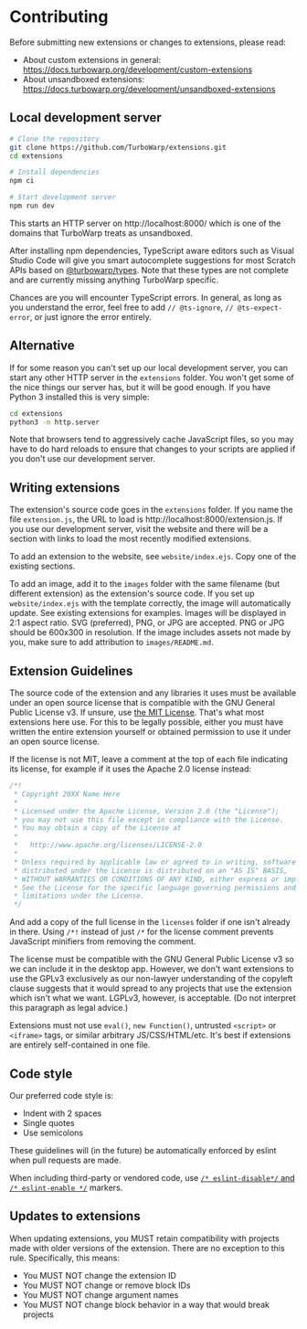 # Contributing

Before submitting new extensions or changes to extensions, please read:

 - About custom extensions in general: https://docs.turbowarp.org/development/custom-extensions
 - About unsandboxed extensions: https://docs.turbowarp.org/development/unsandboxed-extensions

## Local development server

```bash
# Clone the repository
git clone https://github.com/TurboWarp/extensions.git
cd extensions

# Install dependencies
npm ci

# Start development server
npm run dev
```

This starts an HTTP server on http://localhost:8000/ which is one of the domains that TurboWarp treats as unsandboxed.

After installing npm dependencies, TypeScript aware editors such as Visual Studio Code will give you smart autocomplete suggestions for most Scratch APIs based on [@turbowarp/types](https://github.com/TurboWarp/types). Note that these types are not complete and are currently missing anything TurboWarp specific.

Chances are you will encounter TypeScript errors. In general, as long as you understand the error, feel free to add `// @ts-ignore`, `// @ts-expect-error`, or just ignore the error entirely.

## Alternative

If for some reason you can't set up our local development server, you can start any other HTTP server in the `extensions` folder. You won't get some of the nice things our server has, but it will be good enough. If you have Python 3 installed this is very simple:

```bash
cd extensions
python3 -m http.server
```

Note that browsers tend to aggressively cache JavaScript files, so you may have to do hard reloads to ensure that changes to your scripts are applied if you don't use our development server.

## Writing extensions

The extension's source code goes in the `extensions` folder. If you name the file `extension.js`, the URL to load is http://localhost:8000/extension.js. If you use our development server, visit the website and there will be a section with links to load the most recently modified extensions.

To add an extension to the website, see `website/index.ejs`. Copy one of the existing sections.

To add an image, add it to the `images` folder with the same filename (but different extension) as the extension's source code. If you set up `website/index.ejs` with the template correctly, the image will automatically update. See existing extensions for examples. Images will be displayed in 2:1 aspect ratio. SVG (preferred), PNG, or JPG are accepted. PNG or JPG should be 600x300 in resolution. If the image includes assets not made by you, make sure to add attribution to `images/README.md`.

## Extension Guidelines

The source code of the extension and any libraries it uses must be available under an open source license that is compatible with the GNU General Public License v3. If unsure, use [the MIT License](licenses/MIT.txt). That's what most extensions here use. For this to be legally possible, either you must have written the entire extension yourself or obtained permission to use it under an open source license.

If the license is not MIT, leave a comment at the top of each file indicating its license, for example if it uses the Apache 2.0 license instead:

```js
/*!
 * Copyright 20XX Name Here
 * 
 * Licensed under the Apache License, Version 2.0 (the "License");
 * you may not use this file except in compliance with the License.
 * You may obtain a copy of the License at
 *
 *   http://www.apache.org/licenses/LICENSE-2.0
 * 
 * Unless required by applicable law or agreed to in writing, software
 * distributed under the License is distributed on an "AS IS" BASIS,
 * WITHOUT WARRANTIES OR CONDITIONS OF ANY KIND, either express or implied.
 * See the License for the specific language governing permissions and
 * limitations under the License.
 */
```

And add a copy of the full license in the `licenses` folder if one isn't already in there. Using `/*!` instead of just `/*` for the license comment prevents JavaScript minifiers from removing the comment.

The license must be compatible with the GNU General Public License v3 so we can include it in the desktop app. However, we don't want extensions to use the GPLv3 exclusively as our non-lawyer understanding of the copyleft clause suggests that it would spread to any projects that use the extension which isn't what we want. LGPLv3, however, is acceptable. (Do not interpret this paragraph as legal advice.)

Extensions must not use `eval()`, `new Function()`, untrusted `<script>` or `<iframe>` tags, or similar arbitrary JS/CSS/HTML/etc. It's best if extensions are entirely self-contained in one file.

## Code style

Our preferred code style is:

 - Indent with 2 spaces
 - Single quotes
 - Use semicolons

These guidelines will (in the future) be automatically enforced by eslint when pull requests are made.

When including third-party or vendored code, use [`/* eslint-disable*/` and `/* eslint-enable */`](https://eslint.org/docs/latest/user-guide/configuring/rules#disabling-rules) markers.

## Updates to extensions

When updating extensions, you MUST retain compatibility with projects made with older versions of the extension. There are no exception to this rule. Specifically, this means:

 - You MUST NOT change the extension ID
 - You MUST NOT change or remove block IDs
 - You MUST NOT change argument names
 - You MUST NOT change block behavior in a way that would break projects
